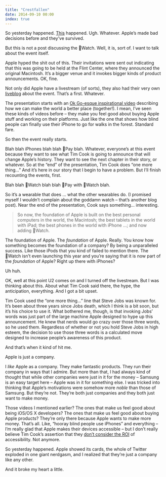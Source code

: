 ```yaml
---
title: "Crestfallen"
date: 2014-09-10 00:00
index: true
---
```


So yesterday happened. [This](http://www.apple.com/watch/) happened. Ugh. Whatever. Apple’s made bad decisions before and they’ve survived.

But this is not a post discussing the Watch. Well, it is, sort of. I want to talk about the event itself.

<!-- more -->

Apple hyped the shit out of this. Their invitations were sent out indicating that this was going to be held at the Flint Center, where they announced the original Macintosh. It’s a bigger venue and it invokes bigger kinds of product announcements. OK, fine.

Not only did Apple have a livestream (of sorts), they also had their very own [liveblog](http://www.apple.com/live/2014-sept-event/) about the event. That’s a first. Whatever.

The presentation starts with an [Ok Go-esque inspirational video](https://www.youtube.com/watch?v=TJ1SDXbij8Y) describing how we can make the world a better place (together!). I mean, I’ve seen these kinds of videos before – they make you feel good about buying Apple stuff and working on their platforms. Just like the one that shows how blind people can finally use their iPhone to go for walks in the forest. Standard fare.

So then the event really starts.

Blah blah iPhones blah blah Pay blah. Whatever, everyone’s at this event because they want to see what Tim Cook is going to announce that will change Apple’s history. They want to see the next chapter in their story, or whatever. So at the “end” of the presentation, Tim Cook does “one more thing…” And it’s here in our story that I begin to have a problem. But I’ll finish recounting the events, first.

Blah blah Watch blah blah Pay with Watch blah.

So it’s a wearable that does … what the other wearables do. (I promised myself I wouldn’t complain about the goddamn watch – that’s another blog post). Near the end of the presentation, Cook says something… interesting.

> So now, the foundation of Apple is built on the best personal computers in the world, the Macintosh; the best tablets in the world with iPad; the best phones in the world with iPhone …; and now adding Watch.

The foundation of Apple. The _foundation_ of Apple. Really. You know how something becomes the foundation of a company? By being a unparalleled success. Like those iPods that you kind of failed to mention there. The Watch isn’t even launching this year and you’re saying that it is now part of the _foundation_ of Apple? Right up there with iPhones?

Uh huh.

OK, well at this point U2 comes on and I turned off the livestream. But I was thinking about this. About what Tim Cook said there, the hype, the anticipation, everything. And I got a bit upset.

Tim Cook used the “one more thing…” line that Steve Jobs was known for. It’s been about three years since Jobs death, which I think is a bit soon, but it’s his choice to use it. What bothered me, though, is that invoking Jobs’ words was just part of the large machine Apple designed to hype up this announcement. He knew that nerds would go crazy over those three words, so he used them. Regardless of whether or not you hold Steve Jobs in high esteem, the decision to use those three words is a calculated move designed to increase people’s awareness of this product.

And that’s when it kind of hit me.

Apple is just a company.

I _like_ Apple as a company. They make fantastic products. They run their company in ways that I admire. But more than that, I had always kind of thought that while other companies were just in it for the money – Samsung is an easy target here – Apple was in it for something else. I was tricked into thinking that Apple’s motivations were somehow more _noble_ than those of Samsung. But they’re not. They’re both just companies and they both just want to make money.

Those videos I mentioned earlier? The ones that make us feel good about being iOS/OS X developers? The ones that make us feel good about buying Apple products? They’re only there because Apple wants to make more money. That’s all. Like, “hooray blind people use iPhones” and everything – I’m really glad that Apple makes their devices accessible – but I don’t really believe Tim Cook’s assertion that they [don’t consider the ROI](http://www.macobserver.com/tmo/article/tim-cook-soundly-rejects-politics-of-the-ncppr-suggests-group-sell-apples-s) of accessibility. Not anymore.

So yesterday happened. Apple showed its cards, the whole of Twitter exploded in one giant nerdgasm, and I realized that they’re just a company like any other.

And it broke my heart a little.


